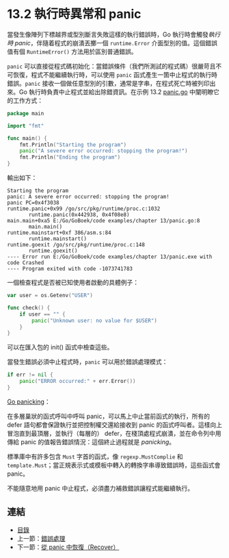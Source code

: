 # 13.2 執行時異常和 panic

當發生像陣列下標越界或型別斷言失敗這樣的執行錯誤時，Go 執行時會觸發*執行時 panic*，伴隨着程式的崩潰丟擲一個 `runtime.Error` 介面型別的值。這個錯誤值有個 `RuntimeError()` 方法用於區別普通錯誤。

`panic` 可以直接從程式碼初始化：當錯誤條件（我們所測試的程式碼）很嚴苛且不可恢復，程式不能繼續執行時，可以使用 `panic` 函式產生一箇中止程式的執行時錯誤。`panic` 接收一個做任意型別的引數，通常是字串，在程式死亡時被列印出來。Go 執行時負責中止程式並給出除錯資訊。在示例 13.2 [panic.go](examples/chapter_13/panic.go) 中闡明瞭它的工作方式：

```go
package main

import "fmt"

func main() {
	fmt.Println("Starting the program")
	panic("A severe error occurred: stopping the program!")
	fmt.Println("Ending the program")
}
```

輸出如下：

```
Starting the program
panic: A severe error occurred: stopping the program!
panic PC=0x4f3038
runtime.panic+0x99 /go/src/pkg/runtime/proc.c:1032
       runtime.panic(0x442938, 0x4f08e8)
main.main+0xa5 E:/Go/GoBoek/code examples/chapter 13/panic.go:8
       main.main()
runtime.mainstart+0xf 386/asm.s:84
       runtime.mainstart()
runtime.goexit /go/src/pkg/runtime/proc.c:148
       runtime.goexit()
---- Error run E:/Go/GoBoek/code examples/chapter 13/panic.exe with code Crashed
---- Program exited with code -1073741783
```

一個檢查程式是否被已知使用者啟動的具體例子：

```go
var user = os.Getenv("USER")

func check() {
	if user == "" {
		panic("Unknown user: no value for $USER")
	}
}
```

可以在匯入包的 init() 函式中檢查這些。

當發生錯誤必須中止程式時，`panic` 可以用於錯誤處理模式：

```go
if err != nil {
	panic("ERROR occurred:" + err.Error())
}
```

<u>Go panicking</u>：

在多層巢狀的函式呼叫中呼叫 panic，可以馬上中止當前函式的執行，所有的 defer 語句都會保證執行並把控制權交還給接收到 panic 的函式呼叫者。這樣向上冒泡直到最頂層，並執行（每層的） defer，在棧頂處程式崩潰，並在命令列中用傳給 panic 的值報告錯誤情況：這個終止過程就是 *panicking*。

標準庫中有許多包含 `Must` 字首的函式，像 `regexp.MustComplie` 和 `template.Must`；當正規表示式或模板中轉入的轉換字串導致錯誤時，這些函式會 panic。

不能隨意地用 panic 中止程式，必須盡力補救錯誤讓程式能繼續執行。

## 連結

- [目錄](directory.md)
- 上一節：[錯誤處理](13.1.md)
- 下一節：[從 panic 中恢復（Recover）](13.3.md)